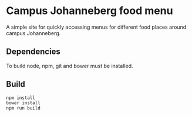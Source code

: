Campus Johanneberg food  menu
============================

A simple site for quickly accessing menus for different food places around campus Johanneberg.

## Dependencies
To build node, npm, git and bower must be installed.

## Build
```text
npm install
bower install
npm run build
```
